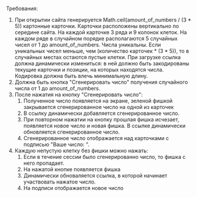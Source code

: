Требования:
1. При открытии сайта генерируется Math.ceil(amount_of_numbers / (3 * 5)) картонные карточки.
	Карточки расположены вертикально по середине сайта. На каждой карточке 3 ряда и 9 колонок клеток.
	На каждом ряде в случайном порядке располагаются 5 случайных чисел от 1 до amount_of_numbers.
	Числа уникальны. Если уникальных чисел меньше, чем (количество карточек * (3 * 5)), то в случайных местах
	остаются пустые клетки.
	При загрузке ссылка должна динамически измениться: в ней должно быть закодированы текущие карточки и позиции, на которых находятся числа. Кодировка должна быть влечь минимальную длину.
2. Должна быть кнопка "Сгенерировать число" получения случайного числа от 1 до amount_of_numbers.
3. После нажатия на кнопку "Сгенерировать число":
	1. Полученное число появляется на экране, зеленой фишкой закрывается сгенерированное число на одной из карточек
	2. В ссылку динамически добавляется сгенерированное число.
	3. При повторном нажатии на кнопку прошлая фишка исчезает, появляется новое число и новая фишка. В ссылке динамически обновляется сгенерированное число.
	4. Сгенерированное число отображается над карточками с подписью "Ваше число: ".
4. Каждую непустую клетку без фишки можно нажать: 
	1. Если в течение сессии было сгенерированно число, то фишка с него пропадает.
	2. На нажатой кнопке появляется фишка
	3. Динамически обноваляется ссылка, в которой начинает участвовать нажатое число.
	4. На подписи отображается новое число

